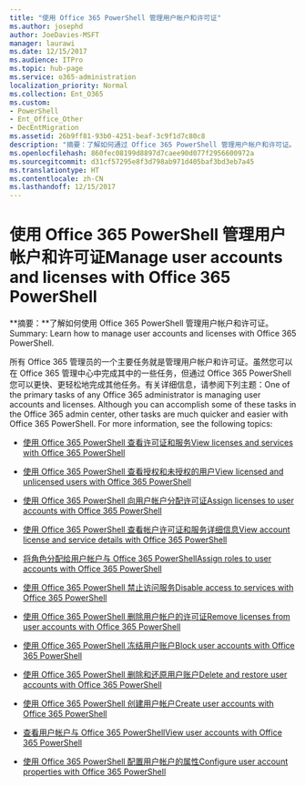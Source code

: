 ```yaml
---
title: "使用 Office 365 PowerShell 管理用户帐户和许可证"
ms.author: josephd
author: JoeDavies-MSFT
manager: laurawi
ms.date: 12/15/2017
ms.audience: ITPro
ms.topic: hub-page
ms.service: o365-administration
localization_priority: Normal
ms.collection: Ent_O365
ms.custom:
- PowerShell
- Ent_Office_Other
- DecEntMigration
ms.assetid: 26b9ff81-93b0-4251-beaf-3c9f1d7c80c8
description: "摘要：了解如何通过 Office 365 PowerShell 管理用户帐户和许可证。"
ms.openlocfilehash: 860fec08199d8897d7caee90d077f2956600972a
ms.sourcegitcommit: d31cf57295e8f3d798ab971d405baf3bd3eb7a45
ms.translationtype: HT
ms.contentlocale: zh-CN
ms.lasthandoff: 12/15/2017
---
```

# <a name="manage-user-accounts-and-licenses-with-office-365-powershell"></a><span data-ttu-id="d3117-103">使用 Office 365 PowerShell 管理用户帐户和许可证</span><span class="sxs-lookup"><span data-stu-id="d3117-103">Manage user accounts and licenses with Office 365 PowerShell</span></span>

 <span data-ttu-id="d3117-104">**摘要：**了解如何使用 Office 365 PowerShell 管理用户帐户和许可证。</span><span class="sxs-lookup"><span data-stu-id="d3117-104">Summary: Learn how to manage user accounts and licenses with Office 365 PowerShell.</span></span>
  
<span data-ttu-id="d3117-p101">所有 Office 365 管理员的一个主要任务就是管理用户帐户和许可证。虽然您可以在 Office 365 管理中心中完成其中的一些任务，但通过 Office 365 PowerShell 您可以更快、更轻松地完成其他任务。有关详细信息，请参阅下列主题：</span><span class="sxs-lookup"><span data-stu-id="d3117-p101">One of the primary tasks of any Office 365 administrator is managing user accounts and licenses. Although you can accomplish some of these tasks in the Office 365 admin center, other tasks are much quicker and easier with Office 365 PowerShell. For more information, see the following topics:</span></span>
  
- [<span data-ttu-id="d3117-108">使用 Office 365 PowerShell 查看许可证和服务</span><span class="sxs-lookup"><span data-stu-id="d3117-108">View licenses and services with Office 365 PowerShell</span></span>](view-licenses-and-services-with-office-365-powershell.md)
    
- [<span data-ttu-id="d3117-109">使用 Office 365 PowerShell 查看授权和未授权的用户</span><span class="sxs-lookup"><span data-stu-id="d3117-109">View licensed and unlicensed users with Office 365 PowerShell</span></span>](view-licensed-and-unlicensed-users-with-office-365-powershell.md)
    
- [<span data-ttu-id="d3117-110">使用 Office 365 PowerShell 向用户帐户分配许可证</span><span class="sxs-lookup"><span data-stu-id="d3117-110">Assign licenses to user accounts with Office 365 PowerShell</span></span>](assign-licenses-to-user-accounts-with-office-365-powershell.md)
    
- [<span data-ttu-id="d3117-111">使用 Office 365 PowerShell 查看帐户许可证和服务详细信息</span><span class="sxs-lookup"><span data-stu-id="d3117-111">View account license and service details with Office 365 PowerShell</span></span>](view-account-license-and-service-details-with-office-365-powershell.md)
    
- [<span data-ttu-id="d3117-112">将角色分配给用户帐户与 Office 365 PowerShell</span><span class="sxs-lookup"><span data-stu-id="d3117-112">Assign roles to user accounts with Office 365 PowerShell</span></span>](assign-roles-to-user-accounts-with-office-365-powershell.md)
    
- [<span data-ttu-id="d3117-113">使用 Office 365 PowerShell 禁止访问服务</span><span class="sxs-lookup"><span data-stu-id="d3117-113">Disable access to services with Office 365 PowerShell</span></span>](disable-access-to-services-with-office-365-powershell.md)
    
- [<span data-ttu-id="d3117-114">使用 Office 365 PowerShell 删除用户帐户的许可证</span><span class="sxs-lookup"><span data-stu-id="d3117-114">Remove licenses from user accounts with Office 365 PowerShell</span></span>](remove-licenses-from-user-accounts-with-office-365-powershell.md)
    
- [<span data-ttu-id="d3117-115">使用 Office 365 PowerShell 冻结用户账户</span><span class="sxs-lookup"><span data-stu-id="d3117-115">Block user accounts with Office 365 PowerShell</span></span>](block-user-accounts-with-office-365-powershell.md)
    
- [<span data-ttu-id="d3117-116">使用 Office 365 PowerShell 删除和还原用户账户</span><span class="sxs-lookup"><span data-stu-id="d3117-116">Delete and restore user accounts with Office 365 PowerShell</span></span>](delete-and-restore-user-accounts-with-office-365-powershell.md)
    
- [<span data-ttu-id="d3117-117">使用 Office 365 PowerShell 创建用户帐户</span><span class="sxs-lookup"><span data-stu-id="d3117-117">Create user accounts with Office 365 PowerShell</span></span>](create-user-accounts-with-office-365-powershell.md)
    
- [<span data-ttu-id="d3117-118">查看用户帐户与 Office 365 PowerShell</span><span class="sxs-lookup"><span data-stu-id="d3117-118">View user accounts with Office 365 PowerShell</span></span>](view-user-accounts-with-office-365-powershell.md)
    
- [<span data-ttu-id="d3117-119">使用 Office 365 PowerShell 配置用户帐户的属性</span><span class="sxs-lookup"><span data-stu-id="d3117-119">Configure user account properties with Office 365 PowerShell</span></span>](configure-user-account-properties-with-office-365-powershell.md)
    


